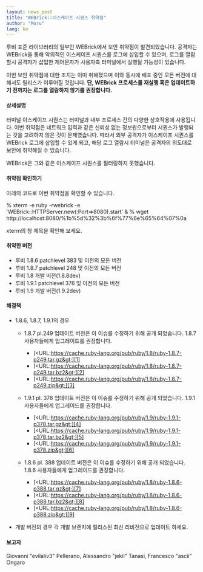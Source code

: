 ```yaml
---
layout: news_post
title: "WEBrick::이스케이프 시퀀스 취약점"
author: "Moru"
lang: ko
---
```


루비 표준 라이브러리의 일부인 WEBrick에서 보안 취약점이 발견되었습니다. 공격자는 WEBrick을 통해 악의적인
이스케이프 시퀀스를 로그에 삽입할 수 있으며, 로그를 열람할시 공격자가 삽입한 제어문자가 사용자측 터미널에서 실행될 가능성이
있습니다.

이번 보안 취약점에 대한 조치는 이미 취해졌으며 이와 동시에 배포 중인 모든 버전에 대해서도 릴리스가 이루어질 것입니다. **단, WEBrick 프로세스를 재실행 혹은 업데이트하기 전까지는 로그를 열람하지 않기를 권장합니다.**

#### 상세설명

터미널 이스케이프 시퀀스는 터미널과 내부 프로세스 간의 다양한 상호작용에 사용됩니다. 이번 취약점은 네트워크 입력과 같은 신뢰성
없는 정보원으로부터 시퀀스가 발행되는 것을 고려하지 않은 것이 문제였습니다. 따라서 외부 공격자가 이스케이프 시퀀스를
WEBrick 로그에 삽입할 수 있게 되고, 해당 로그 열람시 터미널은 공격자의 의도대로 보안에 취약해질 수 있습니다.

WEBrick은 그와 같은 이스케이프 시퀀스를 필터링하지 못했습니다.

#### 취약점 확인하기

아래의 코드로 이번 취약점을 확인할 수 있습니다.

% xterm -e ruby -rwebrick -e
\'WEBrick::HTTPServer.new(:Port=&gt;8080).start\' &amp; % wget
http://localhost:8080/%1b%5d%32%3b%6f%77%6e%65%64%07%0a

xterm의 창 제목을 확인해 보세요.

#### 취약한 버전

* 루비 1.8.6 patchlevel 383 및 이전의 모든 버전
* 루비 1.8.7 patchlevel 248 및 이전의 모든 버전
* 루비 1.8 개발 버전(1.8.8dev)
* 루비 1.9.1 patchlevel 376 및 이전의 모든 버전
* 루비 1.9 개발 버전(1.9.2dev)

#### 해결책

* 1\.8.6, 1.8.7, 1.9.1의 경우
  * 1\.8.7 pl.249 업데이트 버전은 이 이슈를 수정하기 위해 공개 되었습니다. 1.8.7 사용자들에게 업그레이드를
    권장합니다.
    * [&lt;URL:https://cache.ruby-lang.org/pub/ruby/1.8/ruby-1.8.7-p249.tar.gz&gt;][1]
    * [&lt;URL:https://cache.ruby-lang.org/pub/ruby/1.8/ruby-1.8.7-p249.tar.bz2&gt;][2]
    * [&lt;URL:https://cache.ruby-lang.org/pub/ruby/1.8/ruby-1.8.7-p249.zip&gt;][3]

  * 1\.9.1 pl. 378 업데이트 버전은 이 이슈를 수정하기 위해 공개 되었습니다. 1.9.1 사용자들에게 업그레이드를
    권장합니다.
    * [&lt;URL:https://cache.ruby-lang.org/pub/ruby/1.9/ruby-1.9.1-p378.tar.gz&gt;][4]
    * [&lt;URL:https://cache.ruby-lang.org/pub/ruby/1.9/ruby-1.9.1-p378.tar.bz2&gt;][5]
    * [&lt;URL:https://cache.ruby-lang.org/pub/ruby/1.9/ruby-1.9.1-p378.zip&gt;][6]

  * 1\.8.6 pl. 388 업데이트 버전은 이 이슈를 수정하기 위해 공개 되었습니다. 1.8.6 사용자들에게 업그레이드를
    권장합니다.
    * [&lt;URL:https://cache.ruby-lang.org/pub/ruby/1.8/ruby-1.8.6-p388.tar.gz&gt;][7]
    * [&lt;URL:https://cache.ruby-lang.org/pub/ruby/1.8/ruby-1.8.6-p388.tar.bz2&gt;][8]
    * [&lt;URL:https://cache.ruby-lang.org/pub/ruby/1.8/ruby-1.8.6-p388.zip&gt;][9]

* 개발 버전의 경우 각 개발 브랜치에 릴리스된 최신 리비전으로 업데이트 하세요.

#### 보고자

Giovanni \"evilaliv3\" Pellerano, Alessandro \"jekil\" Tanasi, Francesco
\"ascii\" Ongaro



[1]: https://cache.ruby-lang.org/pub/ruby/1.8/ruby-1.8.7-p249.tar.gz
[2]: https://cache.ruby-lang.org/pub/ruby/1.8/ruby-1.8.7-p249.tar.bz2
[3]: https://cache.ruby-lang.org/pub/ruby/1.8/ruby-1.8.7-p249.zip
[4]: https://cache.ruby-lang.org/pub/ruby/1.9/ruby-1.9.1-p378.tar.gz
[5]: https://cache.ruby-lang.org/pub/ruby/1.9/ruby-1.9.1-p378.tar.bz2
[6]: https://cache.ruby-lang.org/pub/ruby/1.9/ruby-1.9.1-p378.zip
[7]: https://cache.ruby-lang.org/pub/ruby/1.8/ruby-1.8.6-p388.tar.gz
[8]: https://cache.ruby-lang.org/pub/ruby/1.8/ruby-1.8.6-p388.tar.bz2
[9]: https://cache.ruby-lang.org/pub/ruby/1.8/ruby-1.8.6-p388.zip
